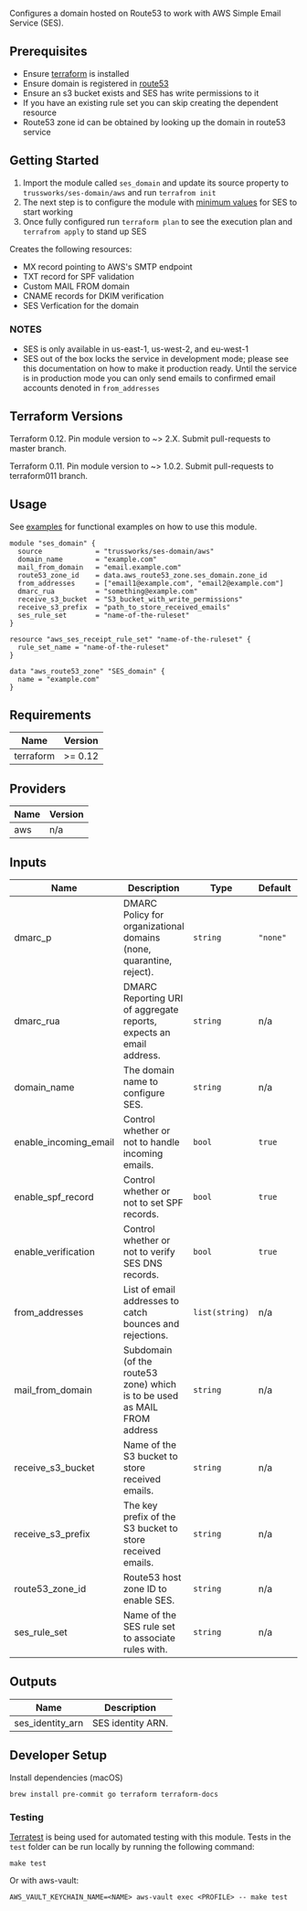 Configures a domain hosted on Route53 to work with AWS Simple Email Service (SES).

## Prerequisites

* Ensure [terraform](https://www.terraform.io/intro/getting-started/install.html) is installed
* Ensure domain is registered in [route53](https://aws.amazon.com/route53/)
* Ensure an s3 bucket exists and SES has write permissions to it
* If you have an existing rule set you can skip creating the dependent resource
* Route53 zone id can be obtained by looking up the domain in route53 service

## Getting Started

1. Import the module called `ses_domain` and update its source property to `trussworks/ses-domain/aws` and run `terrafrom init`
2. The next step is to configure the module with [minimum values](#usage) for SES to start working
3. Once fully configured run `terraform plan` to see the execution plan and `terrafrom apply` to stand up SES

Creates the following resources:

* MX record pointing to AWS's SMTP endpoint
* TXT record for SPF validation
* Custom MAIL FROM domain
* CNAME records for DKIM verification
* SES Verfication for the domain

### NOTES

* SES is only available in us-east-1, us-west-2, and eu-west-1
* SES out of the box locks the service in development mode; please see this documentation on how to make it production ready. Until the service is in production mode you can only send emails to confirmed email accounts denoted in `from_addresses`

## Terraform Versions

Terraform 0.12. Pin module version to ~> 2.X. Submit pull-requests to master branch.

Terraform 0.11. Pin module version to ~> 1.0.2. Submit pull-requests to terraform011 branch.

## Usage

See [examples](examples/) for functional examples on how to use this module.

```hcl
module "ses_domain" {
  source             = "trussworks/ses-domain/aws"
  domain_name        = "example.com"
  mail_from_domain   = "email.example.com"
  route53_zone_id    = data.aws_route53_zone.ses_domain.zone_id
  from_addresses     = ["email1@example.com", "email2@example.com"]
  dmarc_rua          = "something@example.com"
  receive_s3_bucket  = "S3_bucket_with_write_permissions"
  receive_s3_prefix  = "path_to_store_received_emails"
  ses_rule_set       = "name-of-the-ruleset"
}

resource "aws_ses_receipt_rule_set" "name-of-the-ruleset" {
  rule_set_name = "name-of-the-ruleset"
}

data "aws_route53_zone" "SES_domain" {
  name = "example.com"
}
```

<!-- BEGINNING OF PRE-COMMIT-TERRAFORM DOCS HOOK -->
## Requirements

| Name | Version |
|------|---------|
| terraform | >= 0.12 |

## Providers

| Name | Version |
|------|---------|
| aws | n/a |

## Inputs

| Name | Description | Type | Default | Required |
|------|-------------|------|---------|:--------:|
| dmarc\_p | DMARC Policy for organizational domains (none, quarantine, reject). | `string` | `"none"` | no |
| dmarc\_rua | DMARC Reporting URI of aggregate reports, expects an email address. | `string` | n/a | yes |
| domain\_name | The domain name to configure SES. | `string` | n/a | yes |
| enable\_incoming\_email | Control whether or not to handle incoming emails. | `bool` | `true` | no |
| enable\_spf\_record | Control whether or not to set SPF records. | `bool` | `true` | no |
| enable\_verification | Control whether or not to verify SES DNS records. | `bool` | `true` | no |
| from\_addresses | List of email addresses to catch bounces and rejections. | `list(string)` | n/a | yes |
| mail\_from\_domain | Subdomain (of the route53 zone) which is to be used as MAIL FROM address | `string` | n/a | yes |
| receive\_s3\_bucket | Name of the S3 bucket to store received emails. | `string` | n/a | yes |
| receive\_s3\_prefix | The key prefix of the S3 bucket to store received emails. | `string` | n/a | yes |
| route53\_zone\_id | Route53 host zone ID to enable SES. | `string` | n/a | yes |
| ses\_rule\_set | Name of the SES rule set to associate rules with. | `string` | n/a | yes |

## Outputs

| Name | Description |
|------|-------------|
| ses\_identity\_arn | SES identity ARN. |

<!-- END OF PRE-COMMIT-TERRAFORM DOCS HOOK -->

## Developer Setup

Install dependencies (macOS)

```shell
brew install pre-commit go terraform terraform-docs
```

### Testing

[Terratest](https://github.com/gruntwork-io/terratest) is being used for
automated testing with this module. Tests in the `test` folder can be run
locally by running the following command:

```shell
make test
```

Or with aws-vault:

```shell
AWS_VAULT_KEYCHAIN_NAME=<NAME> aws-vault exec <PROFILE> -- make test
```
